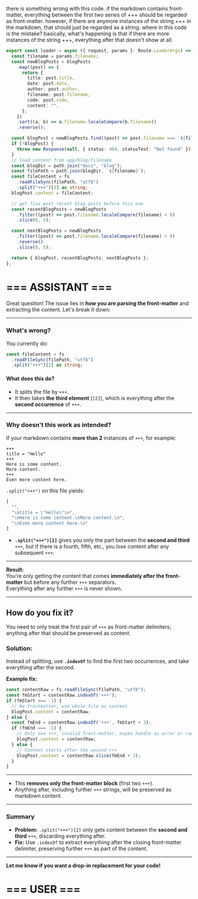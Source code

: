 there is something wrong with this code. if the markdown contains front-matter, everything between the first two series of +++ should be regarded as front-matter. however, if there are anymore instances of the string +++ in the markdown, that should just be regarded as a string. where in this code is the mistake? basically, what's happening is that if there are more instances of the string +++, everything after that doesn't show at all.

```typescript
export const loader = async ({ request, params }: Route.LoaderArgs) => {
  const filename = params.filename;
  const newBlogPosts = blogPosts
    .map((post) => {
      return {
        title: post.title,
        date: post.date,
        author: post.author,
        filename: post.filename,
        code: post.code,
        content: "",
      };
    })
    .sort((a, b) => a.filename.localeCompare(b.filename))
    .reverse();

  const blogPost = newBlogPosts.find((post) => post.filename === `${filename}`);
  if (!blogPost) {
    throw new Response(null, { status: 404, statusText: "Not found" });
  }
  // load content from app/blog/filename
  const blogDir = path.join("docs", "blog");
  const filePath = path.join(blogDir, `${filename}`);
  const fileContent = fs
    .readFileSync(filePath, "utf8")
    .split("+++")[2] as string;
  blogPost.content = fileContent;

  // get five most recent blog posts before this one
  const recentBlogPosts = newBlogPosts
    .filter((post) => post.filename.localeCompare(filename) < 0)
    .slice(0, 5);

  const nextBlogPosts = newBlogPosts
    .filter((post) => post.filename.localeCompare(filename) > 0)
    .reverse()
    .slice(0, 5);

  return { blogPost, recentBlogPosts, nextBlogPosts };
};
```

# === ASSISTANT ===

Great question! The issue lies in **how you are parsing the front-matter** and extracting the content. Let's break it down:

---

### **What's wrong?**

You currently do:

```typescript
const fileContent = fs
  .readFileSync(filePath, "utf8")
  .split("+++")[2] as string;
```

#### **What does this do?**

- It splits the file by `+++`.
- It then takes **the third element** (`[2]`), which is everything after the **second occurrence** of `+++`.

---

### **Why doesn't this work as intended?**

If your markdown contains **more than 2** instances of `+++`, for example:

```
+++
title = "Hello"
+++
Here is some content.
More content.
+++
Even more content here.
```

`.split("+++")` on this file yields:

```js
[
  "",
  "\ntitle = \"Hello\"\n",
  "\nHere is some content.\nMore content.\n",
  "\nEven more content here.\n"
]
```

- **`.split("+++")[2]`** gives you only the part between the **second and third** `+++`, but if there is a fourth, fifth, etc., you *lose* content after any subsequent `+++`.

---

**Result:**  
You’re only getting the content that comes **immediately after the front-matter** but before any further `+++` separators.  
Everything after any further `+++` is never shown.

---

## **How do you fix it?**

You need to only treat the first pair of `+++` as front-matter delimiters; anything after that should be preserved as content.

### **Solution:**

Instead of splitting, use **`.indexOf`** to find the first two occurrences, and take everything after the second.

**Example fix:**

```typescript
const contentRaw = fs.readFileSync(filePath, "utf8");
const fmStart = contentRaw.indexOf('+++');
if (fmStart === -1) {
  // No frontmatter, use whole file as content
  blogPost.content = contentRaw;
} else {
  const fmEnd = contentRaw.indexOf('+++', fmStart + 3);
  if (fmEnd === -1) {
    // Only one +++, invalid front-matter, maybe handle as error or raw content
    blogPost.content = contentRaw;
  } else {
    // Content starts after the second +++
    blogPost.content = contentRaw.slice(fmEnd + 3);
  }
}
```

---

- This **removes only the front-matter block** (first two `+++`).
- Anything after, including further `+++` strings, will be preserved as markdown content.

---

### **Summary**

- **Problem:** `.split("+++")[2]` only gets content between the **second and third** `+++`, discarding everything after.
- **Fix:** Use `.indexOf` to extract everything after the closing front-matter delimiter, preserving further `+++` as part of the content.

---

**Let me know if you want a drop-in replacement for your code!**

# === USER ===


